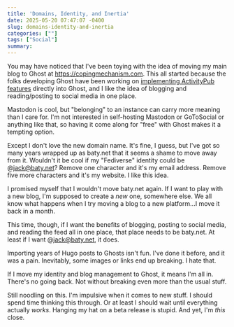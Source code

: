 ```yaml
---
title: 'Domains, Identity, and Inertia'
date: 2025-05-20 07:47:07 -0400
slug: domains-identity-and-inertia
categories: [""]
tags: ["Social"]
summary: 
---
```


You may have noticed that I've been toying with the idea of moving my main blog to Ghost at https://copingmechanism.com. This all started because the folks developing Ghost have been working on [implementing ActivityPub features](https://activitypub.ghost.org) directly into Ghost, and I like the idea of blogging and reading/posting to social media in one place. 

Mastodon is cool, but "belonging" to an instance can carry more meaning than I care for. I'm not interested in self-hosting Mastodon or GoToSocial or anything like that, so having it come along for "free" with Ghost makes it a tempting option.

Except I don't love the new domain name. It's fine, I guess, but I've got so many years wrapped up as baty.net that it seems a shame to move away from it. Wouldn't it be cool if my "Fediverse" identity could be @jack@baty.net? Remove one character and it's my email address. Remove five more characters and it's my website. I like this idea.

I promised myself that I wouldn't move baty.net again. If I want to play with a new blog, I'm supposed to create a _new_ one, somewhere else. We all know what happens when I try moving a blog to a new platform...I move it back in a month.

This time, though, if I want the benefits of blogging, posting to social media, and reading the feed all in one place, that place needs to be baty.net. At least if I want @jack@baty.net, it does.

Importing years of Hugo posts to Ghosts isn't fun. I've done it before, and it was a pain. Inevitably, some images or links end up breaking. I hate that.

If I move my identity and blog management to Ghost, it means I'm all in. There's no going back. Not without breaking even more than the usual stuff.

Still noodling on this. I'm impulsive when it comes to new stuff. I should spend time thinking this through. Or at least I should wait until everything actually _works_. Hanging my hat on a beta release is stupid. And yet, I'm _this_ close.


